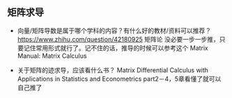 ## 矩阵求导
* 向量/矩阵导数是属于哪个学科的内容？有什么好的教材/资料可以推荐？https://www.zhihu.com/question/42180925
 矩阵论
没必要一步一步推，只要记住常用形式就行了。记不住的话，推导的时候可以参考这个
Matrix Manual: Matrix Calculus

* 关于矩阵的迹求导，应该看什么书？
 Matrix Differential Calculus with Applications in Statistics and Econometrics
part2－4，5章看懂了就可以自己推了
